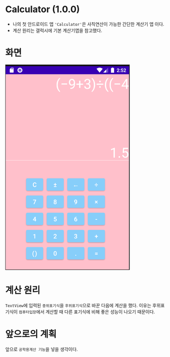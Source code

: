 # Calculator (1.0.0)

- 나의 첫 안드로이드 앱 `'Calculator'`은 사칙연산이 가능한 간단한 계산기 앱 이다.
- 계산 원리는 갤럭시에 기본 계산기앱을 참고했다.

# 화면

![](./images/result.PNG)

# 계산 원리

`TextView`에 입력된 `중위표기식`을 `후위표기식`으로 바꾼 다음에 계산을 했다. 이유는 후위표기식이 `컴퓨터입장`에서 계산할 때 다른 표기식에 비해 좋은 성능이 나오기 때문이다.

# 앞으로의 계획

앞으로 `공학용계산 기능`을 넣을 생각이다.

